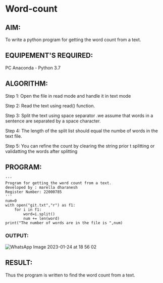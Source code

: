 # Word-count
## AIM:
To write a python program for getting the word count from a text.
## EQUIPEMENT'S REQUIRED: 
PC
Anaconda - Python 3.7
## ALGORITHM: 
Step 1:
Open the file in read mode and handle it in text mode

Step 2:
Read the text using read() function.

Step 3:
Split the text using space separator .we assume that words in a sentence are separated by a space character.

Step 4:
The length of the split list should equal the numbe of words in the text file.

Step 5:
You can refine the count by clearing the string prior t splitting or validatting the words after splitting
## PROGRAM:
```
'''
Program for getting the word count from a text.
developed by : marella dharanesh
Register Number: 22000785
'''
num=0
with open("git.txt","r") as f1:
    for i in f1:
        word=i.split()
        num += len(word)
print("The number of words are in the file is ",num)
```
### OUTPUT:
![WhatsApp Image 2023-01-24 at 18 56 02](https://user-images.githubusercontent.com/118707669/214307057-e19824c0-7e5e-4309-a409-bbd799049fd7.jpg)

## RESULT:
Thus the program is written to find the word count from a text.

